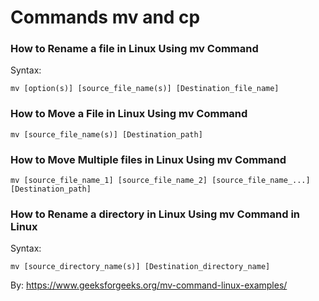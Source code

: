 # Commands mv and cp

### How to Rename a file in Linux Using mv Command

Syntax:
```
mv [option(s)] [source_file_name(s)] [Destination_file_name]
```

### How to Move a File in Linux Using mv Command

```
mv [source_file_name(s)] [Destination_path]
```

### How to Move Multiple files in Linux Using mv Command

```
mv [source_file_name_1] [source_file_name_2] [source_file_name_...] [Destination_path]
```
### How to Rename a directory in Linux Using mv Command in Linux

Syntax:
```
mv [source_directory_name(s)] [Destination_directory_name]
```
By: https://www.geeksforgeeks.org/mv-command-linux-examples/



